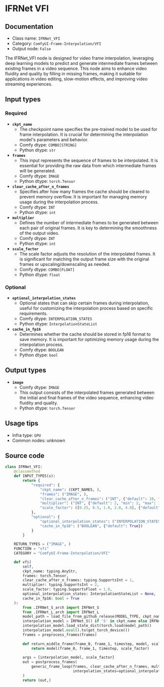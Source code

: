 # IFRNet VFI
## Documentation
- Class name: `IFRNet_VFI`
- Category: `ComfyUI-Frame-Interpolation/VFI`
- Output node: `False`

The IFRNet_VFI node is designed for video frame interpolation, leveraging deep learning models to predict and generate intermediate frames between existing frames in a video sequence. This node aims to enhance video fluidity and quality by filling in missing frames, making it suitable for applications in video editing, slow-motion effects, and improving video streaming experiences.
## Input types
### Required
- **`ckpt_name`**
    - The checkpoint name specifies the pre-trained model to be used for frame interpolation. It is crucial for determining the interpolation model's parameters and behavior.
    - Comfy dtype: `COMBO[STRING]`
    - Python dtype: `str`
- **`frames`**
    - This input represents the sequence of frames to be interpolated. It is essential for providing the raw data from which intermediate frames will be generated.
    - Comfy dtype: `IMAGE`
    - Python dtype: `torch.Tensor`
- **`clear_cache_after_n_frames`**
    - Specifies after how many frames the cache should be cleared to prevent memory overflow. It is important for managing memory usage during the interpolation process.
    - Comfy dtype: `INT`
    - Python dtype: `int`
- **`multiplier`**
    - Defines the number of intermediate frames to be generated between each pair of original frames. It is key to determining the smoothness of the output video.
    - Comfy dtype: `INT`
    - Python dtype: `int`
- **`scale_factor`**
    - The scale factor adjusts the resolution of the interpolated frames. It is significant for matching the output frame size with the original frames or upscaling/downscaling as needed.
    - Comfy dtype: `COMBO[FLOAT]`
    - Python dtype: `float`
### Optional
- **`optional_interpolation_states`**
    - Optional states that can skip certain frames during interpolation, useful for customizing the interpolation process based on specific requirements.
    - Comfy dtype: `INTERPOLATION_STATES`
    - Python dtype: `InterpolationStateList`
- **`cache_in_fp16`**
    - Determines whether the cache should be stored in fp16 format to save memory. It is important for optimizing memory usage during the interpolation process.
    - Comfy dtype: `BOOLEAN`
    - Python dtype: `bool`
## Output types
- **`image`**
    - Comfy dtype: `IMAGE`
    - This output consists of the interpolated frames generated between the initial and final frames of the video sequence, enhancing video fluidity and quality.
    - Python dtype: `torch.Tensor`
## Usage tips
- Infra type: `GPU`
- Common nodes: unknown


## Source code
```python
class IFRNet_VFI:
    @classmethod
    def INPUT_TYPES(s):
        return {
            "required": {
                "ckpt_name": (CKPT_NAMES, ),
                "frames": ("IMAGE", ),
                "clear_cache_after_n_frames": ("INT", {"default": 10, "min": 1, "max": 1000}),
                "multiplier": ("INT", {"default": 2, "min": 2, "max": 1000}),
                "scale_factor": ([0.25, 0.5, 1.0, 2.0, 4.0], {"default": 1.0}),
            },
            "optional": {
                "optional_interpolation_states": ("INTERPOLATION_STATES", ),
                "cache_in_fp16": ("BOOLEAN", {"default": True})
            }
        }
    
    RETURN_TYPES = ("IMAGE", )
    FUNCTION = "vfi"
    CATEGORY = "ComfyUI-Frame-Interpolation/VFI"

    def vfi(
        self,
        ckpt_name: typing.AnyStr, 
        frames: torch.Tensor, 
        clear_cache_after_n_frames: typing.SupportsInt = 1,
        multiplier: typing.SupportsInt = 2,
        scale_factor: typing.SupportsFloat = 1.0,
        optional_interpolation_states: InterpolationStateList = None,
        cache_in_fp16: bool = True
    ):
        from .IFRNet_S_arch import IRFNet_S
        from .IFRNet_L_arch import IRFNet_L
        model_path = load_file_from_github_release(MODEL_TYPE, ckpt_name)
        interpolation_model = IRFNet_S() if 'S' in ckpt_name else IRFNet_L()
        interpolation_model.load_state_dict(torch.load(model_path))
        interpolation_model.eval().to(get_torch_device())
        frames = preprocess_frames(frames)
        
        def return_middle_frame(frame_0, frame_1, timestep, model, scale_factor):
            return model(frame_0, frame_1, timestep, scale_factor)
        
        args = [interpolation_model, scale_factor]
        out = postprocess_frames(
            generic_frame_loop(frames, clear_cache_after_n_frames, multiplier, return_middle_frame, *args, 
                               interpolation_states=optional_interpolation_states, dtype=torch.float16 if cache_in_fp16 else torch.float32)
        )
        return (out,)

```
